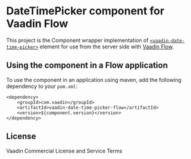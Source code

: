 # DateTimePicker component for Vaadin Flow

This project is the Component wrapper implementation of [`<vaadin-date-time-picker>`](https://github.com/vaadin/vaadin-date-time-picker) element
for use from the server side with [Vaadin Flow](https://github.com/vaadin/flow).

## Using the component in a Flow application

To use the component in an application using maven,
add the following dependency to your `pom.xml`:
```
<dependency>
    <groupId>com.vaadin</groupId>
    <artifactId>vaadin-date-time-picker-flow</artifactId>
    <version>${component.version}</version>
</dependency>
```

## License

Vaadin Commercial License and Service Terms
